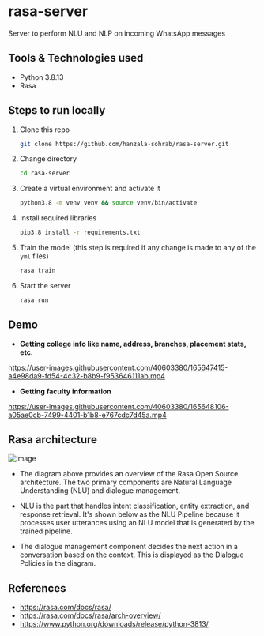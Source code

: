 # rasa-server
Server to perform NLU and NLP on incoming WhatsApp messages

## Tools & Technologies used
- Python 3.8.13
- Rasa

## Steps to run locally
1. Clone this repo
    ```sh
    git clone https://github.com/hanzala-sohrab/rasa-server.git
    ```
2. Change directory
    ```sh
    cd rasa-server
    ```
3. Create a virtual environment and activate it
    ```sh
    python3.8 -m venv venv && source venv/bin/activate
    ```
4. Install required libraries
    ```sh
    pip3.8 install -r requirements.txt
    ```
5. Train the model (this step is required if any change is made to any of the `yml` files)
    ```sh
    rasa train
    ```
6. Start the server
    ```sh
    rasa run
    ```

## Demo
- **Getting college info like name, address, branches, placement stats, etc.**

https://user-images.githubusercontent.com/40603380/165647415-a4e98da9-fd54-4c32-b8b9-f953646111ab.mp4

- **Getting faculty information**

https://user-images.githubusercontent.com/40603380/165648106-a05ae0cb-7499-4401-b1b8-e767cdc7d45a.mp4


## Rasa architecture

![image](https://user-images.githubusercontent.com/40603380/165640494-783b690b-cc9e-4e8e-b6ce-d303e0e31410.png)

- The diagram above provides an overview of the Rasa Open Source architecture. The two primary components are Natural Language Understanding (NLU) and dialogue management.

- NLU is the part that handles intent classification, entity extraction, and response retrieval. It's shown below as the NLU Pipeline because it processes user utterances using an NLU model that is generated by the trained pipeline.

- The dialogue management component decides the next action in a conversation based on the context. This is displayed as the Dialogue Policies in the diagram.

## References
- https://rasa.com/docs/rasa/
- https://rasa.com/docs/rasa/arch-overview/
- https://www.python.org/downloads/release/python-3813/
